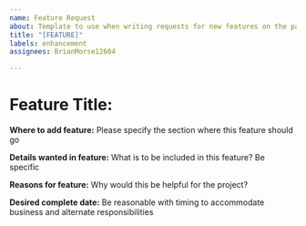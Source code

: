 ```yaml
---
name: Feature Request
about: Template to use when writing requests for new features on the page
title: "[FEATURE]"
labels: enhancement
assignees: BrianMorse12604

---
```


# Feature Title: 

**Where to add feature:** Please specify the section where this feature should go 

**Details wanted in feature:** What is to be included in this feature? Be specific 

**Reasons for feature:** Why would this be helpful for the project?

**Desired complete date:** Be reasonable with timing to accommodate business and alternate responsibilities
